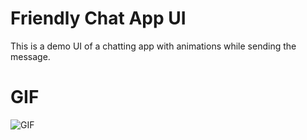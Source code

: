 # Friendly Chat App UI

This is a demo UI of a chatting app with animations while sending the message.


 # GIF
 ![GIF](https://user-images.githubusercontent.com/18341427/96551851-8fcce700-12d0-11eb-8326-f8374bb9f7fc.gif)
